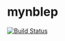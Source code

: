 # mynblep
[![Build Status](https://travis-ci.org/combatopera/mynblep.svg?branch=master)](https://travis-ci.org/combatopera/mynblep)
